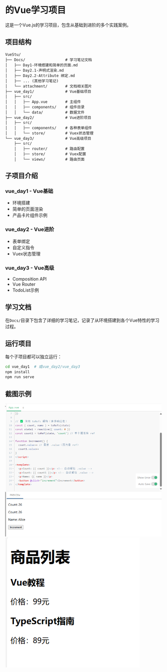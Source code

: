 # 的Vue学习项目

这是一个Vue.js的学习项目，包含从基础到进阶的多个实践案例。

## 项目结构

```
VueStu/
├── Docs/                  # 学习笔记文档
│   ├── Day1-环境搭建和简单的页面.md
│   ├── Day2.1-声明式渲染.md
│   ├── Day2.2-Attribute 绑定.md
│   ├── ... (其他学习笔记)
│   └── attachment/        # 文档相关图片
├── vue_day1/              # Vue基础项目
│   ├── src/
│   │   ├── App.vue        # 主组件
│   │   ├── components/    # 组件目录
│   │   └── data/          # 数据文件
├── vue_day2/              # Vue进阶项目
│   ├── src/
│   │   ├── components/    # 各种表单组件
│   │   └── store/         # Vuex状态管理
└── vue_day3/              # Vue高级项目
    ├── src/
    │   ├── router/        # 路由配置
    │   ├── store/         # Vuex配置
    │   └── views/         # 路由页面
```

## 子项目介绍

### vue_day1 - Vue基础
- 环境搭建
- 简单的页面渲染
- 产品卡片组件示例

### vue_day2 - Vue进阶
- 表单绑定
- 自定义指令
- Vuex状态管理

### vue_day3 - Vue高级
- Composition API
- Vue Router
- TodoList示例

## 学习文档

在`Docs/`目录下包含了详细的学习笔记，记录了从环境搭建到各个Vue特性的学习过程。

## 运行项目

每个子项目都可以独立运行：

```bash
cd vue_day1  # 或vue_day2/vue_day3
npm install
npm run serve
```

## 截图示例

![产品卡片示例](Docs/attachment/026d8fe1cb6c839644c01e470ec18c98.png)
![表单绑定示例](Docs/attachment/d8b40c6a06a6e693cba07a711d68ab88.png)
